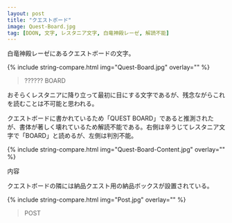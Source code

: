```yaml
---
layout: post
title: "クエストボード"
image: Quest-Board.jpg
tag: [DDON, 文字, レスタニア文字, 白竜神殿レーゼ, 解読不能]
---
```


白竜神殿レーゼにあるクエストボードの文字。

{% include string-compare.html img="Quest-Board.jpg" overlay="" %}

> ?????? BOARD

おそらくレスタニアに降り立って最初に目にする文字であるが、残念ながらこれを読むことは不可能と思われる。

クエストボードに書かれているため「QUEST BOARD」であると推測されたが、書体が著しく壊れているため解読不能である。右側は辛うじてレスタニア文字で「BOARD」と読めるが、左側は判別不能。



{% include string-compare.html img="Quest-Board-Content.jpg" overlay="" %}

内容



クエストボードの隣には納品クエスト用の納品ボックスが設置されている。

{% include string-compare.html img="Post.jpg" overlay="" %}

> POST

